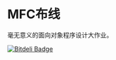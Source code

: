 MFC布线
=======

毫无意义的面向对象程序设计大作业。


[![Bitdeli Badge](https://d2weczhvl823v0.cloudfront.net/CyberZHG/zwiring/trend.png)](https://bitdeli.com/free "Bitdeli Badge")

